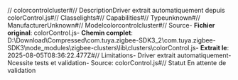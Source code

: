 // colorcontrolcluster#// DescriptionDriver extrait automatiquement depuis colorControl.js#// Classelights#// Capabilities#// Typeunknown#// ManufacturerUnknown#// Modelcolorcontrolcluster#// Source- **Fichier original**: colorControl.js- **Chemin complet**: D:\Download\Compressed\com.tuya.zigbee-SDK3_2\com.tuya.zigbee-SDK3\node_modules\zigbee-clusters\lib\clusters\colorControl.js- **Extrait le**: 2025-08-05T08:36:22.477Z#// Limitations- Driver extrait automatiquement- Ncessite tests et validation- Source: colorControl.js#// Statut En attente de validation
